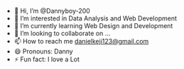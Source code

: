 - 👋 Hi, I’m @Dannyboy-200
- 👀 I’m interested in Data Analysis and Web Development
- 🌱 I’m currently learning Web Design and Development
- 💞️ I’m looking to collaborate on ...
- 📫 How to reach me danielkeji123@gmail.com
- 😄 Pronouns: Danny
- ⚡ Fun fact: I love a Lot

<!---
Dannyboy-200/Dannyboy-200 is a ✨ special ✨ repository because its `README.md` (this file) appears on your GitHub profile.
You can click the Preview link to take a look at your changes.
--->
